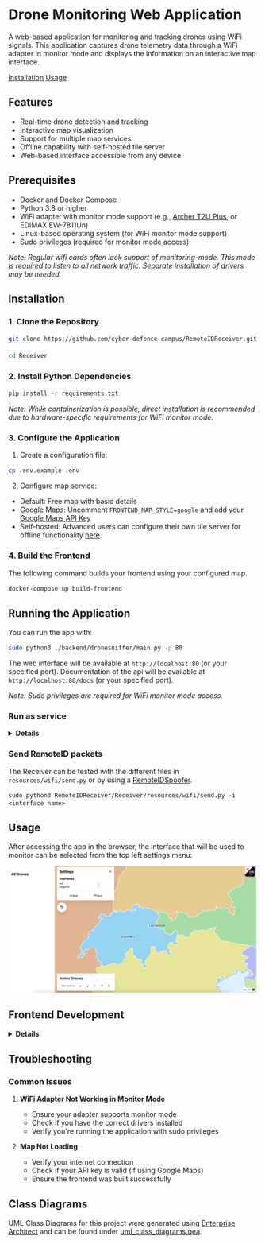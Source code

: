 # Drone Monitoring Web Application

A web-based application for monitoring and tracking drones using WiFi signals. This application captures drone telemetry data through a WiFi adapter in monitor mode and displays the information on an interactive map interface.

[Installation](#installation)
[Usage](#usage)

## Features
- Real-time drone detection and tracking
- Interactive map visualization
- Support for multiple map services
- Offline capability with self-hosted tile server
- Web-based interface accessible from any device

## Prerequisites
- Docker and Docker Compose
- Python 3.8 or higher
- WiFi adapter with monitor mode support (e.g., [Archer T2U Plus](https://www.tp-link.com/de/home-networking/adapter/archer-t2u-plus/), or EDIMAX EW-7811Un)
- Linux-based operating system (for WiFi monitor mode support)
- Sudo privileges (required for monitor mode access)

*Note:  Regular wifi cards often lack support of monitoring-mode. This mode is required to listen to all network traffic. Separate installation of drivers may be needed.*

## Installation

### 1. Clone the Repository
```bash
git clone https://github.com/cyber-defence-campus/RemoteIDReceiver.git

cd Receiver
```

### 2. Install Python Dependencies
```bash
pip install -r requirements.txt
```

*Note: While containerization is possible, direct installation is recommended due to hardware-specific requirements for WiFi monitor mode.*

### 3. Configure the Application
1. Create a configuration file:
```bash
cp .env.example .env
```

2. Configure map service:
- Default: Free map with basic details
- Google Maps: Uncomment `FRONTEND_MAP_STYLE=google` and add your [Google Maps API Key](https://developers.google.com/maps/documentation/javascript/get-api-key)
- Self-hosted: Advanced users can configure their own tile server for offline functionality [here](README_TILESERVER.md).

### 4. Build the Frontend
The following command builds your frontend using your configured map.
```bash
docker-compose up build-frontend
```

## Running the Application
You can run the app with:
```bash
sudo python3 ./backend/dronesniffer/main.py -p 80
```
The web interface will be available at `http://localhost:80` (or your specified port).
Documentation of the api will be available at `http://localhost:80/docs` (or your specified port).

*Note: Sudo privileges are required for WiFi monitor mode access.*


### Run as service
<details>
<summary><strong>Details</strong></summary>

### Service Mode (Systemd Service)
1. Start the service:
```bash
sudo systemctl start dsniffer.service
```

2. Stop the service:
```bash
sudo systemctl stop dsniffer.service
```

3. Check service status:
```bash
sudo systemctl status dsniffer.service
```
</details>

### Send RemoteID packets

The Receiver can be tested with the different files in `resources/wifi/send.py`  or by using a [RemoteIDSpoofer](https://github.com/cyber-defence-campus/droneRemoteIDSpoofer).

```
sudo python3 RemoteIDReceiver/Receiver/resources/wifi/send.py -i
<interface name>
```


## Usage
After accessing the app in the browser, the interface that will be used to monitor can be selected from the top left settings menu:

<img src="resources/images/initial_config.png" width="500">


## Frontend Development

<details>
<summary><strong>Details</strong></summary>

If you want to develop on the frontend, you can spawn a development-server with:
```bash
docker-compose up dev-frontend
```
</details>

## Troubleshooting

### Common Issues
1. **WiFi Adapter Not Working in Monitor Mode**
   - Ensure your adapter supports monitor mode
   - Check if you have the correct drivers installed
   - Verify you're running the application with sudo privileges

2. **Map Not Loading**
   - Verify your internet connection
   - Check if your API key is valid (if using Google Maps)
   - Ensure the frontend was built successfully


## Class Diagrams 
UML Class Diagrams for this project were generated using [Enterprise Architect](https://www.sparxsystems.de/enterprise-architect/) and can be found under [uml_class_diagrams.qea](./uml_class_diagrams.qea).